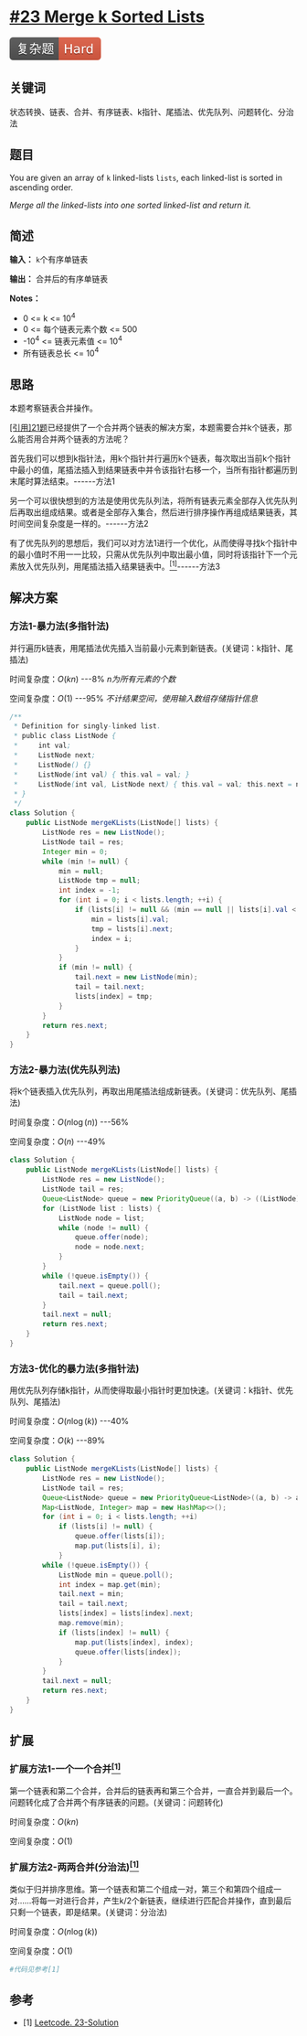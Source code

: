 # [#23 Merge k Sorted Lists](https://leetcode.com/problems/merge-k-sorted-lists)

![Hard](/figures/Hard.svg)

## 关键词

状态转换、链表、合并、有序链表、k指针、尾插法、优先队列、问题转化、分治法

## 题目

You are given an array of `k` linked-lists `lists`, each linked-list is sorted in ascending order.

_Merge all the linked-lists into one sorted linked-list and return it._

## 简述

**输入：** `k`个有序单链表

**输出：** 合并后的有序单链表

**Notes：**

+ 0 <= k <= 10$^4$
+ 0 <= 每个链表元素个数 <= 500
+ -10$^4$ <= 链表元素值 <= 10$^4$
+ 所有链表总长 <= 10$^4$

## 思路

本题考察链表合并操作。

[[引用]21题](21-MergeTwoSortedLists.md)已经提供了一个合并两个链表的解决方案，本题需要合并k个链表，那么能否用合并两个链表的方法呢？

首先我们可以想到k指针法，用k个指针并行遍历k个链表，每次取出当前k个指针中最小的值，尾插法插入到结果链表中并令该指针右移一个，当所有指针都遍历到末尾时算法结束。------方法1

另一个可以很快想到的方法是使用优先队列法，将所有链表元素全部存入优先队列后再取出组成结果。或者是全部存入集合，然后进行排序操作再组成结果链表，其时间空间复杂度是一样的。------方法2

有了优先队列的思想后，我们可以对方法1进行一个优化，从而使得寻找k个指针中的最小值时不用一一比较，只需从优先队列中取出最小值，同时将该指针下一个元素放入优先队列，用尾插法插入结果链表中。[$^{[1]}$](#refer-anchor-1)------方法3

## 解决方案

### 方法1-暴力法(多指针法)

并行遍历k链表，用尾插法优先插入当前最小元素到新链表。(关键词：k指针、尾插法)

时间复杂度：$O(kn)$ ---8% _$n$为所有元素的个数_

空间复杂度：$O(1)$ ---95% _不计结果空间，使用输入数组存储指针信息_

``` java
/**
 * Definition for singly-linked list.
 * public class ListNode {
 *     int val;
 *     ListNode next;
 *     ListNode() {}
 *     ListNode(int val) { this.val = val; }
 *     ListNode(int val, ListNode next) { this.val = val; this.next = next; }
 * }
 */
class Solution {
    public ListNode mergeKLists(ListNode[] lists) {
        ListNode res = new ListNode();
        ListNode tail = res;
        Integer min = 0;
        while (min != null) {
            min = null;
            ListNode tmp = null;
            int index = -1;
            for (int i = 0; i < lists.length; ++i) {
                if (lists[i] != null && (min == null || lists[i].val < min)) {
                    min = lists[i].val;
                    tmp = lists[i].next;
                    index = i;
                }
            }
            if (min != null) {
                tail.next = new ListNode(min);
                tail = tail.next;
                lists[index] = tmp;
            }
        }
        return res.next;
    }
}
```

### 方法2-暴力法(优先队列法)

将k个链表插入优先队列，再取出用尾插法组成新链表。(关键词：优先队列、尾插法)

时间复杂度：$O(n\log(n))$ ---56%

空间复杂度：$O(n)$ ---49%

``` java
class Solution {
    public ListNode mergeKLists(ListNode[] lists) {
        ListNode res = new ListNode();
        ListNode tail = res;
        Queue<ListNode> queue = new PriorityQueue((a, b) -> ((ListNode)a).val - ((ListNode)b).val);
        for (ListNode list : lists) {
            ListNode node = list;
            while (node != null) {
                queue.offer(node);
                node = node.next;
            }
        }
        while (!queue.isEmpty()) {
            tail.next = queue.poll();
            tail = tail.next;
        }
        tail.next = null;
        return res.next;
    }
}
```

### 方法3-优化的暴力法(多指针法)

用优先队列存储k指针，从而使得取最小指针时更加快速。(关键词：k指针、优先队列、尾插法)

时间复杂度：$O(n\log(k))$ ---40%

空间复杂度：$O(k)$ ---89%

``` java
class Solution {
    public ListNode mergeKLists(ListNode[] lists) {
        ListNode res = new ListNode();
        ListNode tail = res;
        Queue<ListNode> queue = new PriorityQueue<ListNode>((a, b) -> a.val - b.val);
        Map<ListNode, Integer> map = new HashMap<>();
        for (int i = 0; i < lists.length; ++i)
            if (lists[i] != null) {
                queue.offer(lists[i]);
                map.put(lists[i], i);
            }
        while (!queue.isEmpty()) {
            ListNode min = queue.poll();
            int index = map.get(min);
            tail.next = min;
            tail = tail.next;
            lists[index] = lists[index].next;
            map.remove(min);
            if (lists[index] != null) {
                map.put(lists[index], index);
                queue.offer(lists[index]);
            }
        }
        tail.next = null;
        return res.next;
    }
}
```

## 扩展

### 扩展方法1-一个一个合并[$^{[1]}$](#refer-anchor-1)

第一个链表和第二个合并，合并后的链表再和第三个合并，一直合并到最后一个。问题转化成了合并两个有序链表的问题。(关键词：问题转化)

时间复杂度：$O(kn)$

空间复杂度：$O(1)$

### 扩展方法2-两两合并(分治法)[$^{[1]}$](#refer-anchor-1)

类似于归并排序思维。第一个链表和第二个组成一对，第三个和第四个组成一对……将每一对进行合并，产生k/2个新链表，继续进行匹配合并操作，直到最后只剩一个链表，即是结果。(关键词：分治法)

时间复杂度：$O(n\log(k))$

空间复杂度：$O(1)$

``` python
#代码见参考[1]
```

## 参考

<div id="refer-anchor-1"></div>

+ [1] [Leetcode. 23-Solution](https://leetcode.com/problems/merge-k-sorted-lists/solution/)
